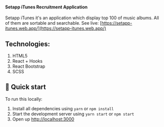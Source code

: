 #### Setapp iTunes Recruitment Application

Setapp iTunes it's an application which display top 100 of music albums. All of them are sortable and searchable.
See live: [https://setapp-itunes.web.app/](https://setapp-itunes.web.app/)

## Technologies:
1. HTML5
2. React + Hooks
2. React Bootstrap
3. SCSS

## 🚀 Quick start

To run this locally:

1. Install all dependencies using `yarn` or `npm install`
2. Start the development server using `yarn start` or `npm start`
3. Open up [http://localhost:3000](http://localhost:3000)